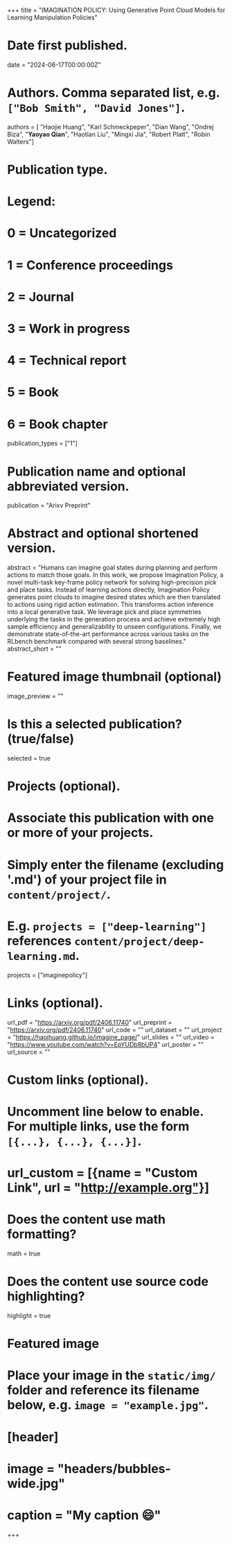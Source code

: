+++
title = "IMAGINATION POLICY: Using Generative Point Cloud Models for Learning Manipulation Policies"

# Date first published.
date = "2024-06-17T00:00:00Z"

# Authors. Comma separated list, e.g. `["Bob Smith", "David Jones"]`.
authors = [ "Haojie Huang", "Karl Schmeckpeper", "Dian Wang", "Ondrej Biza", "**Yaoyao Qian**", "Haotian Liu", "Mingxi Jia", "Robert Platt", "Robin Walters"]

# Publication type.
# Legend:
# 0 = Uncategorized
# 1 = Conference proceedings
# 2 = Journal
# 3 = Work in progress
# 4 = Technical report
# 5 = Book
# 6 = Book chapter
publication_types = ["1"]

# Publication name and optional abbreviated version.
publication = "Arixv Preprint"


# Abstract and optional shortened version.
abstract = "Humans can imagine goal states during planning and perform actions to match those goals. In this work, we propose Imagination Policy, a novel multi-task key-frame policy network for solving high-precision pick and place tasks. Instead of learning actions directly, Imagination Policy generates point clouds to imagine desired states which are then translated to actions using rigid action estimation. This transforms action inference into a local generative task. We leverage pick and place symmetries underlying the tasks in the generation process and achieve extremely high sample efficiency and generalizability to unseen configurations. Finally, we demonstrate state-of-the-art performance across various tasks on the RLbench benchmark compared with several strong baselines."
abstract_short = ""

# Featured image thumbnail (optional)
image_preview = ""

# Is this a selected publication? (true/false)
selected = true

# Projects (optional).
#   Associate this publication with one or more of your projects.
#   Simply enter the filename (excluding '.md') of your project file in `content/project/`.
#   E.g. `projects = ["deep-learning"]` references `content/project/deep-learning.md`.
projects = ["imaginepolicy"]

# Links (optional).
url_pdf = "https://arxiv.org/pdf/2406.11740"
url_preprint = "https://arxiv.org/pdf/2406.11740"
url_code = ""
url_dataset = ""
url_project = "https://haojhuang.github.io/imagine_page/"
url_slides = ""
url_video = "https://www.youtube.com/watch?v=EpYUDb8bUP4"
url_poster = ""
url_source = ""

# Custom links (optional).
#   Uncomment line below to enable. For multiple links, use the form `[{...}, {...}, {...}]`.
# url_custom = [{name = "Custom Link", url = "http://example.org"}]

# Does the content use math formatting?
math = true

# Does the content use source code highlighting?
highlight = true

# Featured image
# Place your image in the `static/img/` folder and reference its filename below, e.g. `image = "example.jpg"`.
# [header]
# image = "headers/bubbles-wide.jpg"
# caption = "My caption 😄"

+++
